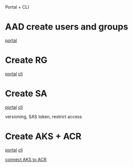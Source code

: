 Portal + CLI

# AAD create users and groups

[portal](https://learn.microsoft.com/en-us/azure/active-directory/fundamentals/add-users-azure-active-directory)

# Create RG

[portal](https://learn.microsoft.com/en-us/azure/azure-resource-manager/management/manage-resource-groups-portal)
[cli](https://learn.microsoft.com/en-us/cli/azure/group?view=azure-cli-latest)

# Create SA

[portal](https://learn.microsoft.com/en-us/azure/storage/common/storage-account-create?tabs=azure-portal)
[cli](https://learn.microsoft.com/en-us/azure/storage/common/storage-account-create?tabs=azure-cli)

versioning, SAS token, restrict access

# Create AKS + ACR

[portal](https://learn.microsoft.com/en-us/azure/aks/learn/quick-kubernetes-deploy-portal?tabs=azure-cli)
[cli](https://learn.microsoft.com/en-us/azure/aks/learn/quick-kubernetes-deploy-cli)

[connect AKS to ACR](https://learn.microsoft.com/en-us/azure/aks/cluster-container-registry-integration?tabs=azure-cli)